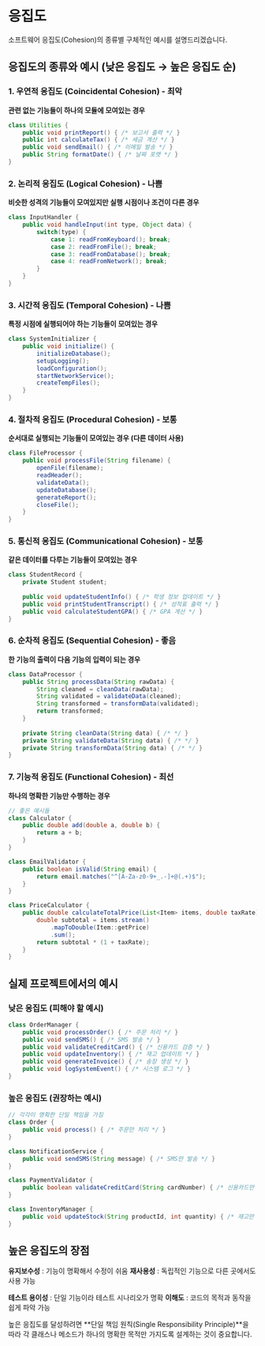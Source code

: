 # 응집도

소프트웨어 응집도(Cohesion)의 종류별 구체적인 예시를 설명드리겠습니다.

## 응집도의 종류와 예시 (낮은 응집도 → 높은 응집도 순)

### 1. 우연적 응집도 (Coincidental Cohesion) - 최악

**관련 없는 기능들이 하나의 모듈에 모여있는 경우**

```java
class Utilities {
    public void printReport() { /* 보고서 출력 */ }
    public int calculateTax() { /* 세금 계산 */ }
    public void sendEmail() { /* 이메일 발송 */ }
    public String formatDate() { /* 날짜 포맷 */ }
}
```

### 2. 논리적 응집도 (Logical Cohesion) - 나쁨

**비슷한 성격의 기능들이 모여있지만 실행 시점이나 조건이 다른 경우**

```java
class InputHandler {
    public void handleInput(int type, Object data) {
        switch(type) {
            case 1: readFromKeyboard(); break;
            case 2: readFromFile(); break;
            case 3: readFromDatabase(); break;
            case 4: readFromNetwork(); break;
        }
    }
}
```

### 3. 시간적 응집도 (Temporal Cohesion) - 나쁨

**특정 시점에 실행되어야 하는 기능들이 모여있는 경우**

```java
class SystemInitializer {
    public void initialize() {
        initializeDatabase();
        setupLogging();
        loadConfiguration();
        startNetworkService();
        createTempFiles();
    }
}
```

### 4. 절차적 응집도 (Procedural Cohesion) - 보통

**순서대로 실행되는 기능들이 모여있는 경우 (다른 데이터 사용)**

```java
class FileProcessor {
    public void processFile(String filename) {
        openFile(filename);
        readHeader();
        validateData();
        updateDatabase();
        generateReport();
        closeFile();
    }
}
```

### 5. 통신적 응집도 (Communicational Cohesion) - 보통

**같은 데이터를 다루는 기능들이 모여있는 경우**

```java
class StudentRecord {
    private Student student;
  
    public void updateStudentInfo() { /* 학생 정보 업데이트 */ }
    public void printStudentTranscript() { /* 성적표 출력 */ }
    public void calculateStudentGPA() { /* GPA 계산 */ }
}
```

### 6. 순차적 응집도 (Sequential Cohesion) - 좋음

**한 기능의 출력이 다음 기능의 입력이 되는 경우**

```java
class DataProcessor {
    public String processData(String rawData) {
        String cleaned = cleanData(rawData);
        String validated = validateData(cleaned);
        String transformed = transformData(validated);
        return transformed;
    }
  
    private String cleanData(String data) { /* */ }
    private String validateData(String data) { /* */ }
    private String transformData(String data) { /* */ }
}
```

### 7. 기능적 응집도 (Functional Cohesion) - 최선

**하나의 명확한 기능만 수행하는 경우**

```java
// 좋은 예시들
class Calculator {
    public double add(double a, double b) {
        return a + b;
    }
}

class EmailValidator {
    public boolean isValid(String email) {
        return email.matches("^[A-Za-z0-9+_.-]+@(.+)$");
    }
}

class PriceCalculator {
    public double calculateTotalPrice(List<Item> items, double taxRate) {
        double subtotal = items.stream()
            .mapToDouble(Item::getPrice)
            .sum();
        return subtotal * (1 + taxRate);
    }
}
```

## 실제 프로젝트에서의 예시

### 낮은 응집도 (피해야 할 예시)

```java
class OrderManager {
    public void processOrder() { /* 주문 처리 */ }
    public void sendSMS() { /* SMS 발송 */ }
    public void validateCreditCard() { /* 신용카드 검증 */ }
    public void updateInventory() { /* 재고 업데이트 */ }
    public void generateInvoice() { /* 송장 생성 */ }
    public void logSystemEvent() { /* 시스템 로그 */ }
}
```

### 높은 응집도 (권장하는 예시)

```java
// 각각이 명확한 단일 책임을 가짐
class Order {
    public void process() { /* 주문만 처리 */ }
}

class NotificationService {
    public void sendSMS(String message) { /* SMS만 발송 */ }
}

class PaymentValidator {
    public boolean validateCreditCard(String cardNumber) { /* 신용카드만 검증 */ }
}

class InventoryManager {
    public void updateStock(String productId, int quantity) { /* 재고만 관리 */ }
}
```

## 높은 응집도의 장점

 **유지보수성** : 기능이 명확해서 수정이 쉬움
 **재사용성** : 독립적인 기능으로 다른 곳에서도 사용 가능

 **테스트 용이성** : 단일 기능이라 테스트 시나리오가 명확
 **이해도** : 코드의 목적과 동작을 쉽게 파악 가능

높은 응집도를 달성하려면 **단일 책임 원칙(Single Responsibility Principle)**을 따라 각 클래스나 메소드가 하나의 명확한 목적만 가지도록 설계하는 것이 중요합니다.
